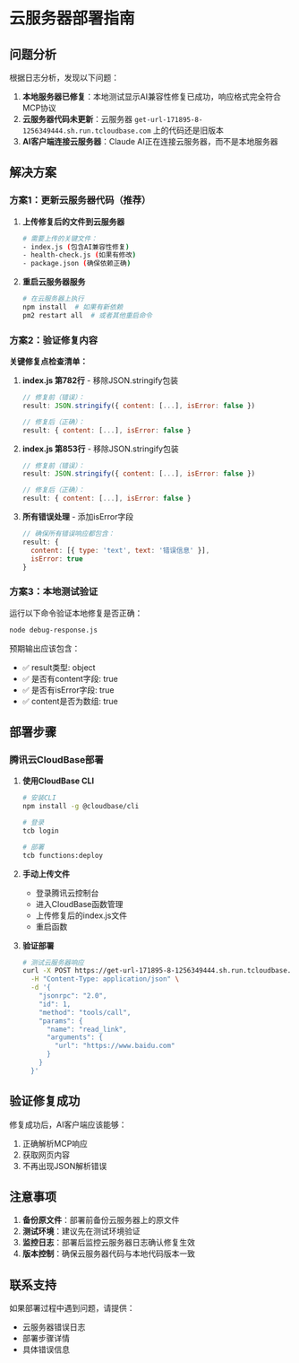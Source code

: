 # 云服务器部署指南

## 问题分析

根据日志分析，发现以下问题：

1. **本地服务器已修复**：本地测试显示AI兼容性修复已成功，响应格式完全符合MCP协议
2. **云服务器代码未更新**：云服务器 `get-url-171895-8-1256349444.sh.run.tcloudbase.com` 上的代码还是旧版本
3. **AI客户端连接云服务器**：Claude AI正在连接云服务器，而不是本地服务器

## 解决方案

### 方案1：更新云服务器代码（推荐）

1. **上传修复后的文件到云服务器**
   ```bash
   # 需要上传的关键文件：
   - index.js (包含AI兼容性修复)
   - health-check.js (如果有修改)
   - package.json (确保依赖正确)
   ```

2. **重启云服务器服务**
   ```bash
   # 在云服务器上执行
   npm install  # 如果有新依赖
   pm2 restart all  # 或者其他重启命令
   ```

### 方案2：验证修复内容

**关键修复点检查清单：**

1. **index.js 第782行** - 移除JSON.stringify包装
   ```javascript
   // 修复前（错误）：
   result: JSON.stringify({ content: [...], isError: false })
   
   // 修复后（正确）：
   result: { content: [...], isError: false }
   ```

2. **index.js 第853行** - 移除JSON.stringify包装
   ```javascript
   // 修复前（错误）：
   result: JSON.stringify({ content: [...], isError: false })
   
   // 修复后（正确）：
   result: { content: [...], isError: false }
   ```

3. **所有错误处理** - 添加isError字段
   ```javascript
   // 确保所有错误响应都包含：
   result: {
     content: [{ type: 'text', text: '错误信息' }],
     isError: true
   }
   ```

### 方案3：本地测试验证

运行以下命令验证本地修复是否正确：
```bash
node debug-response.js
```

预期输出应该包含：
- ✅ result类型: object
- ✅ 是否有content字段: true
- ✅ 是否有isError字段: true
- ✅ content是否为数组: true

## 部署步骤

### 腾讯云CloudBase部署

1. **使用CloudBase CLI**
   ```bash
   # 安装CLI
   npm install -g @cloudbase/cli
   
   # 登录
   tcb login
   
   # 部署
   tcb functions:deploy
   ```

2. **手动上传文件**
   - 登录腾讯云控制台
   - 进入CloudBase函数管理
   - 上传修复后的index.js文件
   - 重启函数

3. **验证部署**
   ```bash
   # 测试云服务器响应
   curl -X POST https://get-url-171895-8-1256349444.sh.run.tcloudbase.com/mcp \
     -H "Content-Type: application/json" \
     -d '{
       "jsonrpc": "2.0",
       "id": 1,
       "method": "tools/call",
       "params": {
         "name": "read_link",
         "arguments": {
           "url": "https://www.baidu.com"
         }
       }
     }'
   ```

## 验证修复成功

修复成功后，AI客户端应该能够：
1. 正确解析MCP响应
2. 获取网页内容
3. 不再出现JSON解析错误

## 注意事项

1. **备份原文件**：部署前备份云服务器上的原文件
2. **测试环境**：建议先在测试环境验证
3. **监控日志**：部署后监控云服务器日志确认修复生效
4. **版本控制**：确保云服务器代码与本地代码版本一致

## 联系支持

如果部署过程中遇到问题，请提供：
- 云服务器错误日志
- 部署步骤详情
- 具体错误信息